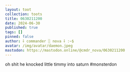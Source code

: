 ```yaml
---
layout: toot
collection: toots
title: 0630211200
date: 2024-06-30
published: true
tags: []
pinned: false
author: ⸸ commander ░ nova ⸸ :~$
avatar: /img/avatar/daemon.jpeg
mastodon: https://mastodon.online/@cmdr_nova/0630211200
---
```


oh shit he knocked little timmy into saturn #monsterdon
